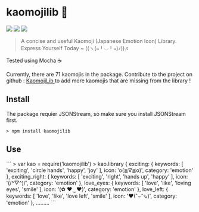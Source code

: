 <h1>kaomojilib 🎐</h1>

<img src="https://img.shields.io/npm/v/kaomojilib.svg?style=flat-square">
<img src="https://img.shields.io/npm/dt/kaomojilib.svg?maxAge=2592000?style=flat-square">
<img src="https://img.shields.io/badge/made%20with-%e2%9d%a4-ff69b4.svg?style=flat-square">

> A concise and useful Kaomoji (Japanese Emotion Icon) Library. 
> Express Yourself Today ~ ((ヽ(๑╹◡╹๑)ﾉ))♬

<p>Tested using Mocha ☕️</p>
<p> Currently, there are 71 kaomojis in the package. Contribute to the project on github : <a href="https://github.com/Yuuki221/kaomojiLib">KaomojiLib </a> to add more kaomojis that are missing from the library !
</p>

<h2>Install</h2>
<p> The package requier JSONStream, so make sure you install JSONStream first. </p>


```
> npm install kaomojilib

```

<h2>Use</h2>
```
> var kao = require('kaomojilib')
> kao.library
{ exciting: 
   { keywords: [ 'exciting', 'circle hands', 'happy', 'joy' ],
     icon: 'o(≧∇≦o)',
     category: 'emotion' },
  exciting_right: 
   { keywords: [ 'exciting', 'right', 'hands up', 'happy' ],
     icon: '(/^▽^)/',
     category: 'emotion' },
  love_eyes: 
   { keywords: [ 'love', 'like', 'loving eyes', 'smile' ],
     icon: '(✿ ♥‿♥)',
     category: 'emotion' },
  love_left: 
   { keywords: [ 'love', 'like', 'love left', 'smile' ],
     icon: '♥(ˆ⌣ˆԅ)',
     category: 'emotion' },
     .........
```
